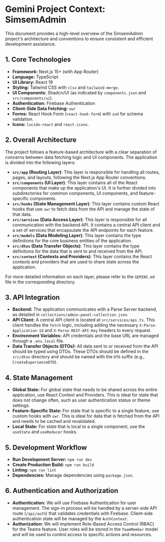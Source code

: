 # Gemini Project Context: SimsemAdmin

This document provides a high-level overview of the SimsemAdmin project's architecture and conventions to ensure consistent and efficient development assistance.

## 1. Core Technologies

- **Framework:** Next.js 15+ (with App Router)
- **Language:** TypeScript
- **UI Library:** React 19
- **Styling:** Tailwind CSS with `clsx` and `tailwind-merge`.
- **UI Components:** Shadcn/UI (as indicated by `components.json` and `src/components/ui`).
- **Authentication:** Firebase Authentication
- **Client-Side Data Fetching:** `swr`
- **Forms:** React Hook Form (`react-hook-form`) with `zod` for schema validation.
- **Icons:** `lucide-react` and `react-icons`.

## 2. Overall Architecture

The project follows a feature-based architecture with a clear separation of concerns between data fetching logic and UI components. The application is divided into the following layers:

-   **`src/app` (Routing Layer)**: This layer is responsible for handling all routes, pages, and layouts, following the Next.js App Router conventions.
-   **`src/components` (UI Layer)**: This layer contains all of the React components that make up the application's UI. It is further divided into subdirectories for common components, UI components, and feature-specific components.
-   **`src/hooks` (State Management Layer)**: This layer contains custom React hooks that use `swr` to fetch data from the API and manage the state of that data.
-   **`src/services` (Data Access Layer)**: This layer is responsible for all communication with the backend API. It contains a central API client and a set of services that encapsulate the API endpoints for each feature.
-   **`src/models` (Data Modeling Layer)**: This layer contains the type definitions for the core business entities of the application.
-   **`src/dtos` (Data Transfer Objects)**: This layer contains the type definitions for the data that is sent to and received from the API.
-   **`src/context` (Contexts and Providers)**: This layer contains the React contexts and providers that are used to share state across the application.

For more detailed information on each layer, please refer to the `GEMINI.md` file in the corresponding directory.

## 3. API Integration

- **Backend:** The application communicates with a Parse Server backend, as detailed in `collections/admin-panel-collection.json`.
- **API Client:** A central API client is located at `src/services/api.ts`. This client handles the `fetch` logic, including adding the necessary `X-Parse-Application-Id` and `X-Parse-REST-API-Key` headers to every request.
- **Environment Variables:** API credentials and the base URL are managed through a `.env.local` file.
- **Data Transfer Objects (DTOs):** All data sent to or received from the API should be typed using DTOs. These DTOs should be defined in the `src/dtos` directory and should be named with the `DTO` suffix (e.g., `CreateExperienceDTO`).

## 4. State Management

- **Global State:** For global state that needs to be shared across the entire application, use React Context and Providers. This is ideal for state that does not change often, such as user authentication status or theme settings.
- **Feature-Specific State:** For state that is specific to a single feature, use custom hooks with `swr`. This is ideal for data that is fetched from the API and needs to be cached and revalidated.
- **Local State:** For state that is local to a single component, use the `useState` and `useReducer` hooks.

## 5. Development Workflow

- **Run Development Server:** `npm run dev`
- **Create Production Build:** `npm run build`
- **Linting:** `npm run lint`
- **Dependencies:** Manage dependencies using `package.json`.

## 6. Authentication and Authorization

- **Authentication:** We will use Firebase Authentication for user management. The sign-in process will be handled by a server-side API route (`/api/auth`) that validates credentials with Firebase. Client-side authentication state will be managed by the `AuthContext`.
- **Authorization:** We will implement Role-Based Access Control (RBAC) for the Teams feature. User roles will be stored in the `TeamMember` model and will be used to control access to specific actions and resources.
